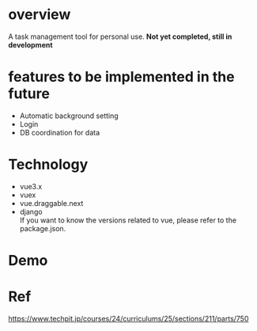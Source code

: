 # overview

A task management tool for personal use.
**Not yet completed, still in development**

# features to be implemented in the future

- Automatic background setting
- Login
- DB coordination for data

# Technology

- vue3.x
- vuex
- vue.draggable.next
- django
  <br>
  If you want to know the versions related to vue, please refer to the package.json.

# Demo

# Ref

https://www.techpit.jp/courses/24/curriculums/25/sections/211/parts/750
